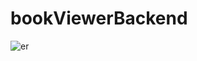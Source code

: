 # bookViewerBackend
![er](https://user-images.githubusercontent.com/23465233/93049523-21c34d80-f69c-11ea-9bb1-4d9c0348e842.png)
